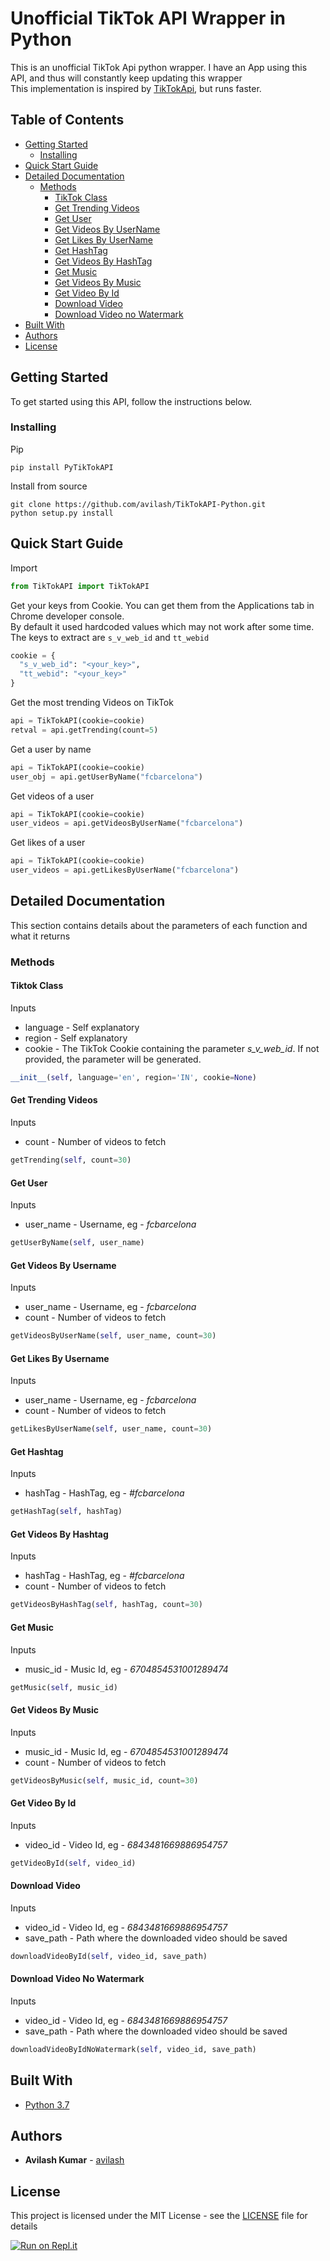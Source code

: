 # Unofficial TikTok API Wrapper in Python

This is an unofficial TikTok Api python wrapper. I have an App using this API, and thus will constantly keep updating this wrapper  
This implementation is inspired by [TikTokApi](https://github.com/davidteather/TikTok-Api/), but runs faster.  


## Table of Contents
- [Getting Started](#getting-started)
    - [Installing](#installing)
- [Quick Start Guide](#quick-start-guide)
- [Detailed Documentation](#detailed-documentation)
    - [Methods](#methods)
        - [TikTok Class](#tiktok-class)
        - [Get Trending Videos](#get-trending-videos)
        - [Get User](#get-user)
        - [Get Videos By UserName](#get-videos-by-username)
        - [Get Likes By UserName](#get-likes-by-username)
        - [Get HashTag](#get-hashtag)
        - [Get Videos By HashTag](#get-videos-by-hashtag)
        - [Get Music](#get-music)
        - [Get Videos By Music](#get-videos-by-music)
        - [Get Video By Id](#get-video-by-id)
        - [Download Video](#download-video)
        - [Download Video no Watermark](#download-video-no-watermark)
- [Built With](#built-with)
- [Authors](#authors)
- [License](#license)

## Getting Started

To get started using this API, follow the instructions below.

### Installing

Pip
```
pip install PyTikTokAPI
```

Install from source
```
git clone https://github.com/avilash/TikTokAPI-Python.git
python setup.py install
```

## Quick Start Guide
Import
```py
from TikTokAPI import TikTokAPI
```
Get your keys from Cookie. You can get them from the Applications tab in Chrome developer console.  
By default it used hardcoded values which may not work after some time.  
The keys to extract are `s_v_web_id` and `tt_webid`
```py
cookie = {
  "s_v_web_id": "<your_key>",
  "tt_webid": "<your_key>"
}
```
Get the most trending Videos on TikTok
```py
api = TikTokAPI(cookie=cookie)
retval = api.getTrending(count=5)
```
Get a user by name
```py
api = TikTokAPI(cookie=cookie)
user_obj = api.getUserByName("fcbarcelona")
```
Get videos of a user
```py
api = TikTokAPI(cookie=cookie)
user_videos = api.getVideosByUserName("fcbarcelona")
```
Get likes of a user
```py
api = TikTokAPI(cookie=cookie)
user_videos = api.getLikesByUserName("fcbarcelona")
```

## Detailed Documentation
This section contains details about the parameters of each function and what it returns

### Methods

#### Tiktok Class
Inputs
* language - Self explanatory
* region - Self explanatory
* cookie - The TikTok Cookie containing the parameter <em>s_v_web_id</em>. If not provided, the parameter will be generated.

```py
__init__(self, language='en', region='IN', cookie=None)
```

#### Get Trending Videos
Inputs
* count - Number of videos to fetch  

```py
getTrending(self, count=30)
```

#### Get User
Inputs
* user_name - Username, eg - <em>fcbarcelona</em>

```py
getUserByName(self, user_name)
```

#### Get Videos By Username
Inputs
* user_name - Username, eg - <em>fcbarcelona</em>
* count - Number of videos to fetch

```py
getVideosByUserName(self, user_name, count=30)
```

#### Get Likes By Username
Inputs
* user_name - Username, eg - <em>fcbarcelona</em>
* count - Number of videos to fetch

```py
getLikesByUserName(self, user_name, count=30)
```

#### Get Hashtag
Inputs
* hashTag - HashTag, eg - <em>#fcbarcelona</em>

```py
getHashTag(self, hashTag)
```

#### Get Videos By Hashtag
Inputs
* hashTag - HashTag, eg - <em>#fcbarcelona</em>
* count - Number of videos to fetch

```py
getVideosByHashTag(self, hashTag, count=30)
```

#### Get Music
Inputs
* music_id - Music Id, eg - <em>6704854531001289474</em>

```py
getMusic(self, music_id)
```

#### Get Videos By Music
Inputs
* music_id - Music Id, eg - <em>6704854531001289474</em>
* count - Number of videos to fetch

```py
getVideosByMusic(self, music_id, count=30)
```

#### Get Video By Id
Inputs
* video_id - Video Id, eg - <em>6843481669886954757</em>

```py
getVideoById(self, video_id)
```

#### Download Video
Inputs
* video_id - Video Id, eg - <em>6843481669886954757</em>
* save_path - Path where the downloaded video should be saved

```py
downloadVideoById(self, video_id, save_path)
```

#### Download Video No Watermark
Inputs
* video_id - Video Id, eg - <em>6843481669886954757</em>
* save_path - Path where the downloaded video should be saved

```py
downloadVideoByIdNoWatermark(self, video_id, save_path)
```

## Built With

* [Python 3.7](https://www.python.org/)

## Authors

* **Avilash Kumar** - [avilash](https://github.com/avilash)

## License

This project is licensed under the MIT License - see the [LICENSE](/LICENSE) file for details

[![Run on Repl.it](https://repl.it/badge/github/avilash/TikTokAPI-Python)](https://repl.it/github/avilash/TikTokAPI-Python)
